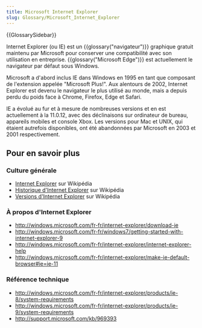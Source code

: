 ```yaml
---
title: Microsoft Internet Explorer
slug: Glossary/Microsoft_Internet_Explorer
---
```


{{GlossarySidebar}}

Internet Explorer (ou IE) est un {{glossary("navigateur")}} graphique gratuit maintenu par Microsoft pour conserver une compatibilité avec son utilisation en entreprise. {{glossary("Microsoft Edge")}} est actuellement le navigateur par défaut sous Windows.

Microsoft a d'abord inclus IE dans Windows en 1995 en tant que composant de l'extension appelée "Microsoft Plus!". Aux alentours de 2002, Internet Explorer est devenu le navigateur le plus utilisé au monde, mais a depuis perdu du poids face à Chrome, Firefox, Edge et Safari.

IE a évolué au fur et à mesure de nombreuses versions et en est actuellement à la 11.0.12, avec des déclinaisons sur ordinateur de bureau, appareils mobiles et console Xbox. Les versions pour Mac et UNIX, qui étaient autrefois disponibles, ont été abandonnées par Microsoft en 2003 et 2001 respectivement.

## Pour en savoir plus

### Culture générale

- [Internet Explorer](https://fr.wikipedia.org/wiki/Internet_Explorer) sur Wikipédia
- [Historique d'Internet Explorer](https://fr.wikipedia.org/wiki/Internet_Explorer#Historique) sur Wikipédia
- [Versions d'Internet Explorer](https://fr.wikipedia.org/wiki/Internet_Explorer#Versions) sur Wikipédia

### À propos d'Internet Explorer

- <http://windows.microsoft.com/fr-fr/internet-explorer/download-ie>
- <http://windows.microsoft.com/fr-fr/windows7/getting-started-with-internet-explorer-9>
- <http://windows.microsoft.com/fr-fr/internet-explorer/internet-explorer-help>
- <http://windows.microsoft.com/fr-fr/internet-explorer/make-ie-default-browser#ie=ie-11>

### Référence technique

- <http://windows.microsoft.com/fr-fr/internet-explorer/products/ie-8/system-requirements>
- <http://windows.microsoft.com/fr-fr/internet-explorer/products/ie-9/system-requirements>
- <http://support.microsoft.com/kb/969393>
